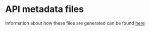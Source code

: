 # API metadata files

Information about how these files are generated can be found
[here](http://go/vscc-playbook/api-metadata-files.md)
